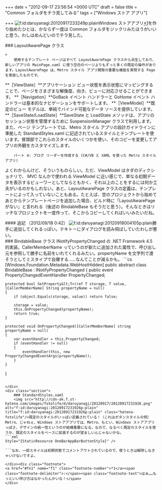 
+++
date = "2012-09-17 23:56:54 +0000 UTC"
draft = false
title = "Common フォルダをチラ見してみる"
tags = ["Windows ストア アプリ"]

+++
<img src="http://cdn-ak.f.st-hatena.com/images/fotolife/d/daruyanagi/20120917/20120917233249.png" alt="f:id:daruyanagi:20120917233249p:plain" title="f:id:daruyanagi:20120917233249p:plain" class="hatena-fotolife"/>Windows ストアアプリ<a href="#f1" name="fn1" title="はぁ……もっといい呼び方はなかったんかいな！">*1</a>を作り始めたひとは、かならず一度は Common フォルダをジックリみたほうがいいと思う。わしはめんどいのでチラ見した。

<div class="section">
    ### LayoutAwarePage クラス
    
    >
        使用するテンプレート ページはすべて LayoutAwarePage クラスから派生しており、新しいアプリの MainPage.xaml に使う空白のページよりもずっと多くの既定の操作があります。LayoutAwarePage は、Metro スタイル アプリ開発の重要な機能を実現する Page を実装したものです。


**［ViewState］**アプリケーション ビュー状態を表示状態にマッピングすることで、ページをさまざまな解像度、向き、ビューに対応させることができます。
**［Navigation］**GoBack イベント ハンドラーと GoHome イベント ハンドラーは基本的なナビゲーションをサポートします。
**［ViewModel］**既定のビュー モデルは、単純でバインド可能なデータ ソースを提供しています。
**［SaveState/LoadState］**SaveState と LoadState メソッドは、アプリのセッション状態を管理するために SuspensionManager クラスで利用します。
また、ページ テンプレートでは、Metro スタイル アプリの設計ガイドラインに準拠した StandardStyles.xaml に記述されているスタイルとテンプレートを使います。冒頭部でこれらのスタイルのいくつかを使い、そのコピーを変更してアプリの外観をカスタマイズします。

        パート 4: ブログ リーダーを作成する (C#/VB と XAML を使った Metro スタイル アプリ)
    
よくわからんけど、そういうものらしい。ただ、ViewModel はタダのディクショナリで、 MVC なんかで使われる ViewModel に近い感じで、単なる初期データを表示するビューワーとしてならともかく、それ以上のことをするには何か工夫がいるのかもしれない。あと、LayoutAwarePage クラスの定義は、テンプレートによって入っていないこともある。たとえば、空のプロジェクトから始めてあとからテンプレートページを追加した場合、ビルド時に「LayoutAwarePage がない」と言われる（後述の BindableBase もそうだと思う）。そんなときはリッチなプロジェクトを一度作って、そこからコピーしてくればいいみたいだね。

<div class="section">
    #### 追記 （2012/09/18 0:42）
    <img src="http://cdn-ak.f.st-hatena.com/images/fotolife/d/daruyanagi/20120918/20120918004105.png" alt="f:id:daruyanagi:20120918004105p:plain" title="f:id:daruyanagi:20120918004105p:plain" class="hatena-fotolife"/>勝手に追加してくれるっぽい。テキトーにダイアログを読み飛ばしていたわしが悪い。

</div>
</div>
<div class="section">
    ### BindableBase クラス
    INotifyPropertyChanged の .NET Framework 4.5 的実装。CallerMemberName っていうのが新たに追加された属性で、呼び出し元を参照して勝手に名前をいれてくれるみたい。propertyName を文字列で渡そうとしてミスタイプで自爆する……なんてことが減るかも。
```cs
[Windows.Foundation.Metadata.WebHostHidden]
public abstract class BindableBase : INotifyPropertyChanged
{
    public event PropertyChangedEventHandler PropertyChanged;

    protected bool SetProperty&lt;T>(ref T storage, T value, [CallerMemberName] String propertyName = null)
    {
        if (object.Equals(storage, value)) return false;

        storage = value;
        this.OnPropertyChanged(propertyName);
        return true;
    }

    protected void OnPropertyChanged([CallerMemberName] string propertyName = null)
    {
        var eventHandler = this.PropertyChanged;
        if (eventHandler != null)
        {
            eventHandler(this, new PropertyChangedEventArgs(propertyName));
        }
    }
}

```あと、バインディングに便利っぽいコンバーターとか、リッチエディット関連っぽいクラスがいくつか用意されている。

</div>
<div class="section">
    ### StandardStyles.xaml
    <img src="http://cdn-ak.f.st-hatena.com/images/fotolife/d/daruyanagi/20120917/20120917231926.png" alt="f:id:daruyanagi:20120917231926p:plain" title="f:id:daruyanagi:20120917231926p:plain" class="hatena-fotolife"/>既定のスタイルがいっぱい定義されている！（これはボタンスタイルの例）Metro、じゃねぇ、Windows ストアアプリでは、Metro、もとい、Windows ストアアプリっぽさ、デザインの統一性というのが結構重要になる。なので、なるべく既定のスタイルを使うか、既定のスタイルをベースに拡張するのが望ましいんじゃないかな。
```xml
Style="{StaticResource OneBarAppBarButtonStyle}" />

```なお、一部スタイルは初期状態でコメントアウトされているので、使うときは解除しなきゃいけないですよ。

</div><div class="footnote">
<a href="#fn1" name="f1" class="footnote-number">*1</a><span class="footnote-delimiter">:</span><span class="footnote-text">はぁ……もっといい呼び方はなかったんかいな！</span>
</div>

